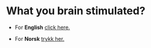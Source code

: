 

# What you brain stimulated?



* For **English** [click here.](https://uitpsypro.github.io/brain-stimulation/eng-info)


* For **Norsk** [trykk her.](https://uitpsypro.github.io/brain-stimulation/nor-info)
